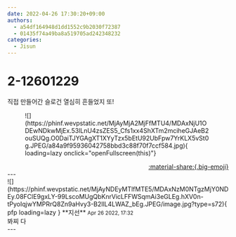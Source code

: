 ```yaml
---
date: 2022-04-26 17:30:20+09:00
authors:
  - a54df164948d1dd1552c9b2030f72387
  - 01435f74a49ba8a519705ad242348232
categories:
  - Jisun
---
```


# 2-12601229

<div class="post-container" markdown="1">
<div class="content-container md-sidebar__scrollwrap" markdown="1">

직접 만들어간 슬로건 열심히 흔들었지 또!
<figure markdown="1">
![](https://phinf.wevpstatic.net/MjAyMjA2MjFfMTU4/MDAxNjU1ODEwNDkwMjEx.53lLnU4zsZES5_Cfs1xx4ShXTm2mciheGJAeB2ouSUQg.O0DaiTJYGAgXT1XYyTzx5bEtU92UbFpw7YrKLX5vSt0g.JPEG/a84a9f95936042758bbd3c88f70f7ccf584.jpg){ loading=lazy onclick="openFullscreen(this)"}
</figure>


</div>
</div>

<div style="text-align: right;" markdown="1">
<a href="https://weverse.io/fromis9/fanpost/2-12601229" style="text-align: right;">:material-share:{.big-emoji}</a>
</div>
---

<div class="comments-container md-sidebar__scrollwrap" markdown="1">
<div class="comment" markdown="1">
<div class='id-container' markdown="1">
![](https://phinf.wevpstatic.net/MjAyNDEyMTlfMTE5/MDAxNzM0NTgzMjY0NDEy.08FClE9gxLY-99LscoMUgQbKnrVicLFFWSqmAi3eGLEg.hXV0n-tPyoIqjwYMPRrQ8Zn9aHvy3-B2llL4LWAZ_bEg.JPEG/image.jpg?type=s72){ pfp loading=lazy }
**<span class="artist">지선</span>** <small>Apr 26 2022, 17:32</small><br>
</div>
<div class='comment-body' markdown="1">
봐찌 다
</div>
</div>
</div>
---
